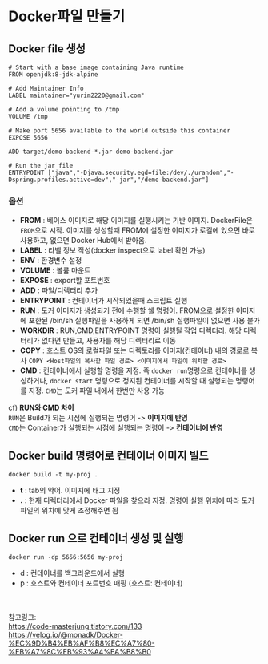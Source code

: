 # Docker파일 만들기

## Docker file 생성

```
# Start with a base image containing Java runtime
FROM openjdk:8-jdk-alpine

# Add Maintainer Info
LABEL maintainer="yurim2220@gmail.com"

# Add a volume pointing to /tmp
VOLUME /tmp

# Make port 5656 available to the world outside this container
EXPOSE 5656

ADD target/demo-backend-*.jar demo-backend.jar

# Run the jar file
ENTRYPOINT ["java","-Djava.security.egd=file:/dev/./urandom","-Dspring.profiles.active=dev","-jar","/demo-backend.jar"]

```
### 옵션

- **FROM** : 베이스 이미지로 해당 이미지를 실행시키는 기반 이미지. DockerFile은 `FROM`으로 시작. 이미지를 생성할때 FROM에 설정한 이미지가 로컬에 있으면 바로 사용하고, 없으면  Docker Hub에서 받아옴.
- **LABEL** : 라벨 정보 작성(docker inspect으로 label 확인 가능)
- **ENV** : 환경변수 설정
- **VOLUME** : 볼륨 마운트
- **EXPOSE** : export할 포트번호
- **ADD** : 파일/디렉터리 추가
- **ENTRYPOINT** : 컨테이너가 시작되었을때 스크립트 실행
- **RUN** : 도커 이미지가 생성되기 전에 수행할 쉘 명령어. FROM으로 설정한 이미지에 포한된 /bin/sh 실행파일을 사용하게 되면 /bin/sh 실행파일이 없으면 사용 불가
- **WORKDIR** : RUN,CMD,ENTRYPOINT 명령이 실행될 작업 디렉터리. 해당 디렉터리가 없다면 만들고, 사용자를 해당 디렉터리로 이동
- **COPY** : 호스트 OS의 로컬파일 또는 디렉토리를 이미지(컨테이너) 내의 경로로 복사 `COPY <Host파일의 복사할 파일 경로> <이미지에서 파일이 위치할 경로>`
- **CMD** : 컨테이너에서 실행할 명령을 지정. 즉 `docker run`명령으로 컨테이너를 생성하거나, `docker start` 명령으로 정지된 컨테이너를 시작할 때 실행되는 명령어를 지정. `CMD`는 도커 파일 내에서 한번만 사용 가능


cf) **RUN와 CMD 차이**    
`RUN`은 Build가 되는 시점에 실행되는 명령어 -> **이미지에 반영**  
`CMD`는 Container가 실행되는 시점에 실행되는 명령어 -> **컨테이너에 반영**


## Docker build 명령어로 컨테이너 이미지 빌드

```
docker build -t my-proj .
```
- **t** : tab의 약어. 이미지에 태그 지정
- **.** : 현재 디렉터리에서 Docker 파일을 찾으라 지정. 명령어 실행 위치에 따라 도커파일의 위치에 맞게 조정해주면 됨

## Docker run 으로 컨테이너 생성 및 실행
  
```
docker run -dp 5656:5656 my-proj 
```
- d :  컨테이너를 백그라운드에서 실행
- p : 호스트와 컨테이너 포트번호 매핑 (호스트: 컨테이너)


</br></br>
참고링크:   
https://code-masterjung.tistory.com/133   
https://velog.io/@monadk/Docker-%EC%9D%B4%EB%AF%B8%EC%A7%80-%EB%A7%8C%EB%93%A4%EA%B8%B0   
